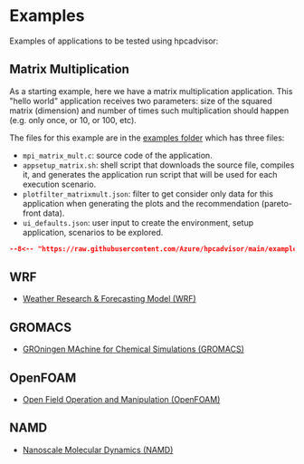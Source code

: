 # Examples


Examples of applications to be tested using hpcadvisor:




## Matrix Multiplication

As a starting example, here we have a matrix multiplication application. This
"hello world" application receives two parameters: size of the squared matrix
(dimension) and number of times such multiplication should happen (e.g. only
once, or 10, or 100, etc).

The files for this example are in the [examples
folder](https://github.com/Azure/hpcadvisor/tree/main/examples/matrixmult)
which has three files:

- `mpi_matrix_mult.c`: source code of the application.
- `appsetup_matrix.sh`: shell script that downloads the source file,
  compiles it, and generates the application run script that will be used for
  each execution scenario.
- `plotfilter_matrixmult.json`: filter to get consider only data for
  this application when generating the plots and the recommendation
  (pareto-front data).
- `ui_defaults.json`: user input to create the environment,
  setup application, scenarios to be explored.

```json title="ui_defaults.json"
--8<-- "https://raw.githubusercontent.com/Azure/hpcadvisor/main/examples/matrixmult/ui_defaults.json"
```


## WRF

- [Weather Research & Forecasting Model (WRF)](examples/wrf)

## GROMACS

- [GROningen MAchine for Chemical Simulations (GROMACS)](examples/gromacs)

## OpenFOAM

- [Open Field Operation and Manipulation (OpenFOAM)](examples/openfoam)

## NAMD

- [Nanoscale Molecular Dynamics (NAMD)](examples/namd)
